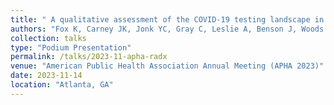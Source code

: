 ```yaml
---
title: " A qualitative assessment of the COVID-19 testing landscape in rural areas of northern New England through community engagement"
authors: "Fox K, Carney JK, Jonk YC, Gray C, Leslie A, Benson J, Woods E, van den Broek-Altenburg E, Avila MM, Stein G, Locke S, Russell K"
collection: talks
type: "Podium Presentation"
permalink: /talks/2023-11-apha-radx
venue: "American Public Health Association Annual Meeting (APHA 2023)"
date: 2023-11-14
location: "Atlanta, GA"
---
```

